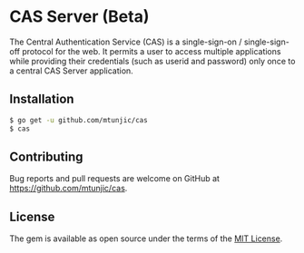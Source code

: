 # CAS Server (Beta)
The Central Authentication Service (CAS) is a single-sign-on / single-sign-off protocol for the web. It permits a user to access multiple applications while providing their credentials (such as userid and password) only once to a central CAS Server application.

## Installation

```sh
$ go get -u github.com/mtunjic/cas
$ cas
```

## Contributing

Bug reports and pull requests are welcome on GitHub at https://github.com/mtunjic/cas.


## License

The gem is available as open source under the terms of the [MIT License](http://opensource.org/licenses/MIT).
